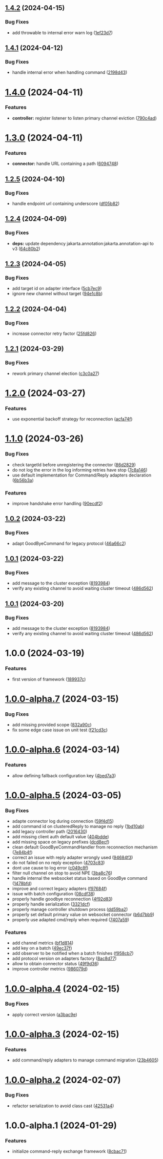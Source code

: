 ## [1.4.2](https://github.com/gravitee-io/gravitee-exchange/compare/1.4.1...1.4.2) (2024-04-15)


### Bug Fixes

* add throwable to internal error warn log ([1ef23d7](https://github.com/gravitee-io/gravitee-exchange/commit/1ef23d70c196a009d3fb1fd13da61fee55228def))

## [1.4.1](https://github.com/gravitee-io/gravitee-exchange/compare/1.4.0...1.4.1) (2024-04-12)


### Bug Fixes

* handle internal error when handling command ([2198d43](https://github.com/gravitee-io/gravitee-exchange/commit/2198d43cac3aa86324f2fe23ee5de1901cb8a099))

# [1.4.0](https://github.com/gravitee-io/gravitee-exchange/compare/1.3.0...1.4.0) (2024-04-11)


### Features

* **controller:** register listener to listen primary channel eviction ([790c4ad](https://github.com/gravitee-io/gravitee-exchange/commit/790c4ad5827c7a3f4628d4a9779e88818141cf49))

# [1.3.0](https://github.com/gravitee-io/gravitee-exchange/compare/1.2.5...1.3.0) (2024-04-11)


### Features

* **connector:** handle URL containing a path ([6094748](https://github.com/gravitee-io/gravitee-exchange/commit/6094748ee00ef53b30c0e9cc58791c598895b3e0))

## [1.2.5](https://github.com/gravitee-io/gravitee-exchange/compare/1.2.4...1.2.5) (2024-04-10)


### Bug Fixes

* handle endpoint url containing underscore ([df05b82](https://github.com/gravitee-io/gravitee-exchange/commit/df05b820f8948693a0b8d40ff39bc821a4ea38a4))

## [1.2.4](https://github.com/gravitee-io/gravitee-exchange/compare/1.2.3...1.2.4) (2024-04-09)


### Bug Fixes

* **deps:** update dependency jakarta.annotation:jakarta.annotation-api to v3 ([64c80b2](https://github.com/gravitee-io/gravitee-exchange/commit/64c80b2c8636cfe5f724398b88467ac7840dcf7b))

## [1.2.3](https://github.com/gravitee-io/gravitee-exchange/compare/1.2.2...1.2.3) (2024-04-05)


### Bug Fixes

* add target id on adapter interface ([5cb7ec9](https://github.com/gravitee-io/gravitee-exchange/commit/5cb7ec9e49ae7664d5cb3cc9073030aed31f579f))
* ignore new channel without target ([94e1c8b](https://github.com/gravitee-io/gravitee-exchange/commit/94e1c8bc3ed642d186cbe09e142afd11683c4406))

## [1.2.2](https://github.com/gravitee-io/gravitee-exchange/compare/1.2.1...1.2.2) (2024-04-04)


### Bug Fixes

* increase connector retry factor ([25fd826](https://github.com/gravitee-io/gravitee-exchange/commit/25fd826326091bd96c277abae4b296a3138f4a62))

## [1.2.1](https://github.com/gravitee-io/gravitee-exchange/compare/1.2.0...1.2.1) (2024-03-29)


### Bug Fixes

* rework primary channel election ([c3c0a27](https://github.com/gravitee-io/gravitee-exchange/commit/c3c0a270dab774b6b744105c450024c8f552a56c))

# [1.2.0](https://github.com/gravitee-io/gravitee-exchange/compare/1.1.0...1.2.0) (2024-03-27)


### Features

* use exponential backoff strategy for reconnection ([acfa74f](https://github.com/gravitee-io/gravitee-exchange/commit/acfa74f8288a47da97f65bdd6e16b5c4db825de5))

# [1.1.0](https://github.com/gravitee-io/gravitee-exchange/compare/1.0.2...1.1.0) (2024-03-26)


### Bug Fixes

* check targetId before unregistering the connector ([86d2829](https://github.com/gravitee-io/gravitee-exchange/commit/86d28299c5c9ab14759f4924c30aa5cef43c5141))
* do not log the error in the log informing retries have stop ([7c8a146](https://github.com/gravitee-io/gravitee-exchange/commit/7c8a14654d55b6b33f6ab284a8eb899f35820ccb))
* use default implementation for Command/Reply adapters declaration ([6b56b3a](https://github.com/gravitee-io/gravitee-exchange/commit/6b56b3a790e972d30577cbb441ebb9ffc5a13e80))


### Features

* improve handshake error handling ([90ecdf2](https://github.com/gravitee-io/gravitee-exchange/commit/90ecdf25bc2d73de8a19928cde8b662213104870))

## [1.0.2](https://github.com/gravitee-io/gravitee-exchange/compare/1.0.1...1.0.2) (2024-03-22)


### Bug Fixes

* adapt GoodByeCommand for legacy protocol ([46a66c2](https://github.com/gravitee-io/gravitee-exchange/commit/46a66c286c1892a6501c0ab1b800a3a1f3867b84))

## [1.0.1](https://github.com/gravitee-io/gravitee-exchange/compare/1.0.0...1.0.1) (2024-03-22)


### Bug Fixes

* add message to the cluster exception ([8193984](https://github.com/gravitee-io/gravitee-exchange/commit/81939842abf46e86c9d9168b8b28b5eeb16842bb))
* verify any existing channel to avoid waiting cluster timeout ([486d562](https://github.com/gravitee-io/gravitee-exchange/commit/486d562cb476e611c32ce4a6023e403a0bc5b150))

## [1.0.1](https://github.com/gravitee-io/gravitee-exchange/compare/1.0.0...1.0.1) (2024-03-20)


### Bug Fixes

* add message to the cluster exception ([8193984](https://github.com/gravitee-io/gravitee-exchange/commit/81939842abf46e86c9d9168b8b28b5eeb16842bb))
* verify any existing channel to avoid waiting cluster timeout ([486d562](https://github.com/gravitee-io/gravitee-exchange/commit/486d562cb476e611c32ce4a6023e403a0bc5b150))

# 1.0.0 (2024-03-19)


### Features

* first version of framework ([189937c](https://github.com/gravitee-io/gravitee-exchange/commit/189937c4e9fa71c35a44af21e429a84d1d3d4ec3))

# [1.0.0-alpha.7](https://github.com/gravitee-io/gravitee-exchange/compare/1.0.0-alpha.6...1.0.0-alpha.7) (2024-03-15)


### Bug Fixes

* add missing provided scope ([832a90c](https://github.com/gravitee-io/gravitee-exchange/commit/832a90ca17a7233030b9e62047a80e26b5081ea6))
* fix some edge case issue on unit test ([f21cd3c](https://github.com/gravitee-io/gravitee-exchange/commit/f21cd3cca77ff612846a2090e2941c4bc302ba41))

# [1.0.0-alpha.6](https://github.com/gravitee-io/gravitee-exchange/compare/1.0.0-alpha.5...1.0.0-alpha.6) (2024-03-14)


### Features

* allow defining fallback configuration key ([4bed7a3](https://github.com/gravitee-io/gravitee-exchange/commit/4bed7a38d9c15a8191841a00b7d6aaaffe9cb7d3))

# [1.0.0-alpha.5](https://github.com/gravitee-io/gravitee-exchange/compare/1.0.0-alpha.4...1.0.0-alpha.5) (2024-03-05)


### Bug Fixes

* adapte connector log during connection ([59f4d15](https://github.com/gravitee-io/gravitee-exchange/commit/59f4d153818508b84c08d9b269066c5e8784bdf8))
* add command id on clusteredReply to manage no reply ([1bd10ab](https://github.com/gravitee-io/gravitee-exchange/commit/1bd10abb9cd0e7f8cbb64db2132658551cae1b89))
* add legacy controller path ([2016430](https://github.com/gravitee-io/gravitee-exchange/commit/2016430d832e8c3b7e5f13804361403792c6aa53))
* add missing client auth default value ([404bdde](https://github.com/gravitee-io/gravitee-exchange/commit/404bdde9398b0b92cf4bcb333bb069307f73ec71))
* add missing space on legacy prefixes ([dcd8ecf](https://github.com/gravitee-io/gravitee-exchange/commit/dcd8ecf0366de4d481cab262f7c6fab523f364cd))
* clean default GoodByeCommandHandler from reconnection mechanism ([7e84b4f](https://github.com/gravitee-io/gravitee-exchange/commit/7e84b4f773a7a2329fcbb7b4f172169a5c62a4d6))
* correct an issue with reply adapter wrongly used ([94684f3](https://github.com/gravitee-io/gravitee-exchange/commit/94684f323c99d0ad4f1f421e32cbe5bf25ac4c56))
* do not failed on no reply exception ([4703c83](https://github.com/gravitee-io/gravitee-exchange/commit/4703c834783fe68a9d8b5122a3ebcfedd7c5e910))
* dont use cause to log error ([c049c8f](https://github.com/gravitee-io/gravitee-exchange/commit/c049c8f311c2a9d9f55d1231e05cfbf9366f0a21))
* filter null channel on stop to avoid NPE ([3ba8c76](https://github.com/gravitee-io/gravitee-exchange/commit/3ba8c764c44f52e1b93af1ef649f10c8f04ed38d))
* handle internal the websocket status based on GoodBye command ([1478bfd](https://github.com/gravitee-io/gravitee-exchange/commit/1478bfd7a183ec9e238a123caaeee1a1db376eac))
* improve and correct legacy adapters ([f97684f](https://github.com/gravitee-io/gravitee-exchange/commit/f97684fc3d9b6c92c57e0567d1543f9bac76187d))
* issue with batch configuration ([08cdf38](https://github.com/gravitee-io/gravitee-exchange/commit/08cdf384febef676b8555ead0167b50627c1d283))
* properly handle goodbye reconnection ([4f92d83](https://github.com/gravitee-io/gravitee-exchange/commit/4f92d835a09cd4fc117a140c997c7cd8c8a95881))
* properly handle serialization ([3321dcf](https://github.com/gravitee-io/gravitee-exchange/commit/3321dcfcdc33af9ad00e76cf784048f50aec3c69))
* properly manage controller shutdown process ([dd59ba2](https://github.com/gravitee-io/gravitee-exchange/commit/dd59ba206c6db22c004b4ae52c7de3504c85233d))
* properly set default primary value on websocket connector ([b6d7bb9](https://github.com/gravitee-io/gravitee-exchange/commit/b6d7bb9f41fd96e6360019e8f51347922ec077e4))
* properly use adapted cmd/reply when required ([7407a59](https://github.com/gravitee-io/gravitee-exchange/commit/7407a59d39f742d271befde216f6bb482e287e33))


### Features

* add channel metrics ([bf1d814](https://github.com/gravitee-io/gravitee-exchange/commit/bf1d81407187bdadc62d275c35732b7a026465e1))
* add key on a batch ([49ec37f](https://github.com/gravitee-io/gravitee-exchange/commit/49ec37f52e38c86c2d9b3d0e9216c8e27d869959))
* add observer to be notified when a batch finishes ([f958cb7](https://github.com/gravitee-io/gravitee-exchange/commit/f958cb7c5a512ff73e1b60ce79f37407beddac21))
* add protocol version on adapters factory ([8ac8d77](https://github.com/gravitee-io/gravitee-exchange/commit/8ac8d77f5a82779f35472c8cf567990949f3318d))
* allow to obtain connector status ([49f9d36](https://github.com/gravitee-io/gravitee-exchange/commit/49f9d3672ead035c893e7dd7a8e84ce0911670fb))
* improve controller metrics ([986079d](https://github.com/gravitee-io/gravitee-exchange/commit/986079d70a5454893266afe648d84c8f536fd37f))

# [1.0.0-alpha.4](https://github.com/gravitee-io/gravitee-exchange/compare/1.0.0-alpha.3...1.0.0-alpha.4) (2024-02-15)


### Bug Fixes

* apply correct version ([a3bac9e](https://github.com/gravitee-io/gravitee-exchange/commit/a3bac9e794e85eeccb3ab89a39bcf716823ec7d1))

# [1.0.0-alpha.3](https://github.com/gravitee-io/gravitee-exchange/compare/1.0.0-alpha.2...1.0.0-alpha.3) (2024-02-15)


### Features

* add command/reply adapters to manage command migration ([23b4605](https://github.com/gravitee-io/gravitee-exchange/commit/23b46050c8e63fc3453b00e079001c6a98ca1d04))

# [1.0.0-alpha.2](https://github.com/gravitee-io/gravitee-exchange/compare/1.0.0-alpha.1...1.0.0-alpha.2) (2024-02-07)


### Bug Fixes

* refactor serialization to avoid class cast ([42531a4](https://github.com/gravitee-io/gravitee-exchange/commit/42531a499d4628ab6e3ca398fdc08fe3bff94b66))

# 1.0.0-alpha.1 (2024-01-29)


### Features

* initialize command-reply exchange framework ([8cbac71](https://github.com/gravitee-io/gravitee-exchange/commit/8cbac71d14814c749a1c86d1a31e283da8450732))
